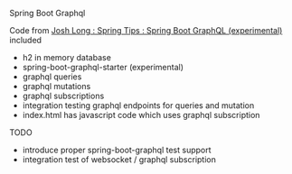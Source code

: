 Spring Boot Graphql

Code from [Josh Long : Spring Tips : Spring Boot GraphQL (experimental)](https://www.youtube.com/watch?v=kVSYVhmvNCI)
included

* h2 in memory database
* spring-boot-graphql-starter (experimental)
* graphql queries
* graphql mutations
* graphql subscriptions
* integration testing graphql endpoints for queries and mutation
* index.html has javascript code which uses graphql subscription

TODO
* introduce proper spring-boot-graphql test support
* integration test of websocket / graphql subscription
